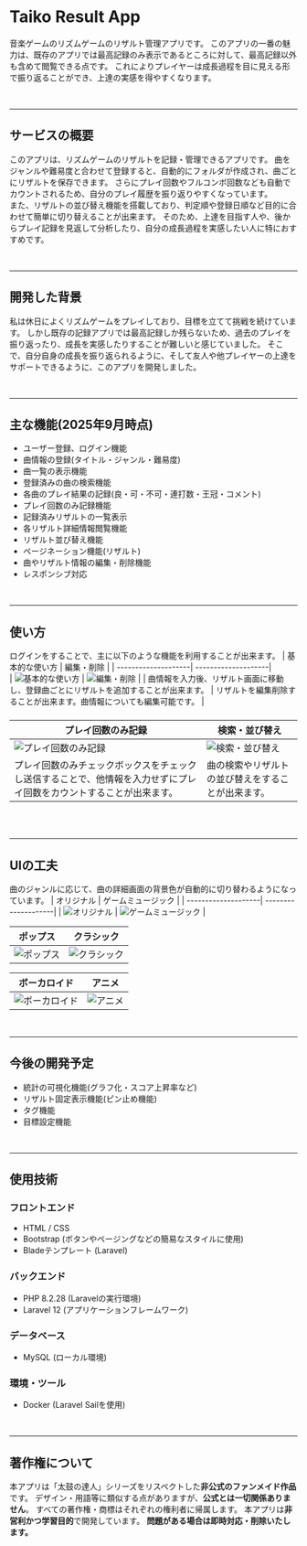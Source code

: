 # Taiko Result App
音楽ゲームのリズムゲームのリザルト管理アプリです。
このアプリの一番の魅力は、既存のアプリでは最高記録のみ表示であるところに対して、最高記録以外も含めて閲覧できる点です。
これによりプレイヤーは成長過程を目に見える形で振り返ることができ、上達の実感を得やすくなります。

<br>

------

## サービスの概要
このアプリは、リズムゲームのリザルトを記録・管理できるアプリです。
曲をジャンルや難易度と合わせて登録すると、自動的にフォルダが作成され、曲ごとにリザルトを保存できます。
さらにプレイ回数やフルコンボ回数なども自動でカウントされるため、自分のプレイ履歴を振り返りやすくなっています。<br>
また、リザルトの並び替え機能を搭載しており、判定順や登録日順など目的に合わせて簡単に切り替えることが出来ます。
そのため、上達を目指す人や、後からプレイ記録を見返して分析したり、自分の成長過程を実感したい人に特におすすめです。

<br>

------

## 開発した背景
私は休日によくリズムゲームをプレイしており、目標を立てて挑戦を続けています。
しかし既存の記録アプリでは最高記録しか残らないため、過去のプレイを振り返ったり、成長を実感したりすることが難しいと感じていました。
そこで、自分自身の成長を振り返られるように、そして友人や他プレイヤーの上達をサポートできるように、このアプリを開発しました。

<br>

-----

## 主な機能(2025年9月時点)
- ユーザー登録、ログイン機能
- 曲情報の登録(タイトル・ジャンル・難易度)
- 曲一覧の表示機能
- 登録済みの曲の検索機能
- 各曲のプレイ結果の記録(良・可・不可・連打数・王冠・コメント)
- プレイ回数のみ記録機能
- 記録済みリザルトの一覧表示
- 各リザルト詳細情報閲覧機能
- リザルト並び替え機能
- ページネーション機能(リザルト)
- 曲やリザルト情報の編集・削除機能
- レスポンシブ対応

<br>

------

## 使い方
ログインをすることで、主に以下のような機能を利用することが出来ます。
| 基本的な使い方 | 編集・削除 |
| --------------------| --------------------|    
| ![基本的な使い方](./gifs/ex.gif) | ![編集・削除](./gifs/update.gif) |
| 曲情報を入力後、リザルト画面に移動し、登録曲ごとにリザルトを追加することが出来ます。 | リザルトを編集削除することが出来ます。曲情報についても編集可能です。 |

###
| プレイ回数のみ記録 | 検索・並び替え |
| --------------------| --------------------|
| ![プレイ回数のみ記録](./gifs/play_count_only.gif) | ![検索・並び替え](./gifs/search.gif) |
| プレイ回数のみチェックボックスをチェックし送信することで、他情報を入力せずにプレイ回数をカウントすることが出来ます。 | 曲の検索やリザルトの並び替えをすることが出来ます。 |

<br><br>

-----

## UIの工夫
曲のジャンルに応じて、曲の詳細画面の背景色が自動的に切り替わるようになっています。
| オリジナル | ゲームミュージック |
| --------------------| --------------------|
| ![オリジナル](./color-sample/namco.png) | ![ゲームミュージック](./color-sample/game.png) |

| ポップス | クラシック |
| --------------------| --------------------|
| ![ポップス](./color-sample/pops.png) | ![クラシック](./color-sample/cla.png) |

| ボーカロイド | アニメ |
| --------------------| --------------------|
| ![ボーカロイド](./color-sample/vocalo.png) | ![アニメ](./color-sample/anime.png) |

<br>

------

## 今後の開発予定
- 統計の可視化機能(グラフ化・スコア上昇率など)
- リザルト固定表示機能(ピン止め機能)
- タグ機能
- 目標設定機能

<br>

-----

## 使用技術
### フロントエンド
- HTML / CSS
- Bootstrap (ボタンやページングなどの簡易なスタイルに使用)
- Bladeテンプレート (Laravel)

### バックエンド
- PHP 8.2.28 (Laravelの実行環境)
- Laravel 12 (アプリケーションフレームワーク)

### データベース
- MySQL (ローカル環境)

### 環境・ツール
- Docker (Laravel Sailを使用)

<br>

-----

## 著作権について

本アプリは「太鼓の達人」シリーズをリスペクトした**非公式のファンメイド作品**です。
デザイン・用語等に類似する点がありますが、**公式とは一切関係ありません**。
すべての著作権・商標はそれぞれの権利者に帰属します。
本アプリは**非営利かつ学習目的**で開発しています。
**問題がある場合は即時対応・削除いたします。**





